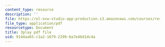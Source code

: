 ```yaml
---
content_type: resource
description: ''
file: https://ol-ocw-studio-app-production.s3.amazonaws.com/courses/res-tll-004-stem-concept-videos-fall-2013/9144aa65c1a2167922996a7e46d1dc4a_-fhWuEt5yKc.pdf
file_type: application/pdf
resourcetype: Document
title: 3play pdf file
uid: 9144aa65-c1a2-1679-2299-6a7e46d1dc4a
---
```

